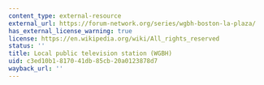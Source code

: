 ```yaml
---
content_type: external-resource
external_url: https://forum-network.org/series/wgbh-boston-la-plaza/
has_external_license_warning: true
license: https://en.wikipedia.org/wiki/All_rights_reserved
status: ''
title: Local public television station (WGBH)
uid: c3ed10b1-8170-41db-85cb-20a0123878d7
wayback_url: ''
---
```

